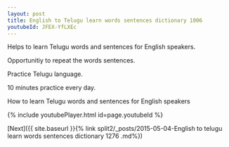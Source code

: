 ```yaml
---
layout: post
title: English to Telugu learn words sentences dictionary 1006 
youtubeId: JFEX-YfLXEc
---
```

 
 
Helps to learn Telugu words and sentences for English speakers.

Opportunitiy to repeat the words sentences. 

Practice Telugu language. 
 
10 minutes practice every day. 
 
How to learn Telugu words and sentences for English speakers 
 
{% include youtubePlayer.html id=page.youtubeId %}
 
 
[Next]({{ site.baseurl }}{% link  split2/_posts/2015-05-04-English to telugu learn words sentences dictionary 1276 .md%})
 
